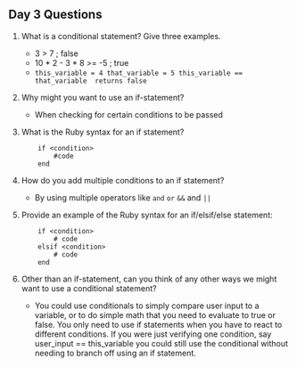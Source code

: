 ## Day 3 Questions

1. What is a conditional statement? Give three examples.
    - 3 > 7 ; false
    - 10 * 2 - 3 * 8 >= -5 ; true
    - `this_variable = 4 that_variable = 5
       this_variable == that_variable  returns false`


1. Why might you want to use an if-statement?
    - When checking for certain conditions to be passed

1. What is the Ruby syntax for an if statement?

    ```
        if <condition>
            #code
        end
    ```

1. How do you add multiple conditions to an if statement?
    - By using multiple operators like `and` `or` `&&` and `||`

1. Provide an example of the Ruby syntax for an if/elsif/else statement:
    ```
        if <condition>
            # code
        elsif <condition>
            # code
        end
    ```

1. Other than an if-statement, can you think of any other ways we might want to use a conditional statement?
    - You could use conditionals to simply compare user input to a variable, or to do simple math that you need to evaluate to true or false. You only need to use if statements when you have to react to different conditions. If you were just verifying one condition, say user_input == this_variable you could still use the conditional without needing to branch off using an if statement.
